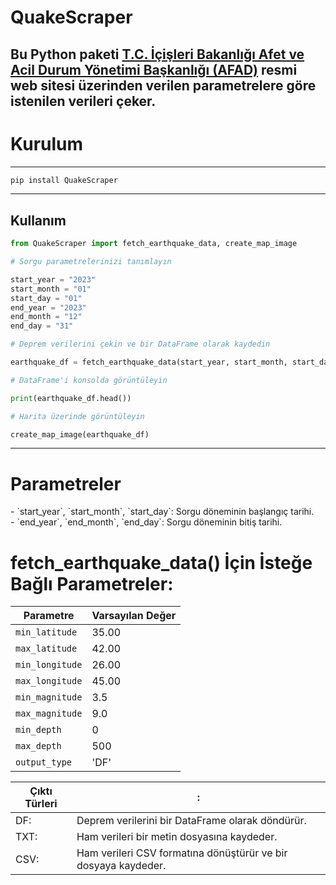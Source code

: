 # QuakeScraper

## Bu Python paketi [T.C. İçişleri Bakanlığı Afet ve Acil Durum Yönetimi Başkanlığı (AFAD)](www.afad.gov.tr) resmi web sitesi üzerinden verilen parametrelere göre istenilen verileri çeker.

# Kurulum

---

```bash
pip install QuakeScraper
```

---

## Kullanım

```python
from QuakeScraper import fetch_earthquake_data, create_map_image

# Sorgu parametrelerinizi tanımlayın

start_year = "2023"
start_month = "01"
start_day = "01"
end_year = "2023"
end_month = "12"
end_day = "31"

# Deprem verilerini çekin ve bir DataFrame olarak kaydedin

earthquake_df = fetch_earthquake_data(start_year, start_month, start_day, end_year, end_month, end_day, output_type='DF')

# DataFrame'i konsolda görüntüleyin

print(earthquake_df.head())

# Harita üzerinde görüntüleyin

create_map_image(earthquake_df)
```

---

<h1> Parametreler  </h1>
- `start_year`, `start_month`, `start_day`: Sorgu döneminin başlangıç tarihi. <br>
- `end_year`, `end_month`, `end_day`: Sorgu döneminin bitiş tarihi. <br>

# fetch_earthquake_data() İçin İsteğe Bağlı Parametreler:

<center>

| Parametre       | Varsayılan Değer |
| --------------- | ---------------- |
| `min_latitude`  | 35.00            |
| `max_latitude`  | 42.00            |
| `min_longitude` | 26.00            |
| `max_longitude` | 45.00            |
| `min_magnitude` | 3.5              |
| `max_magnitude` | 9.0              |
| `min_depth`     | 0                |
| `max_depth`     | 500              |
| `output_type`   | 'DF'             |

</center>

| Çıktı Türleri | :                                                              |
| ------------- | -------------------------------------------------------------- |
| DF:           | Deprem verilerini bir DataFrame olarak döndürür.               |
| TXT:          | Ham verileri bir metin dosyasına kaydeder.                     |
| CSV:          | Ham verileri CSV formatına dönüştürür ve bir dosyaya kaydeder. |
